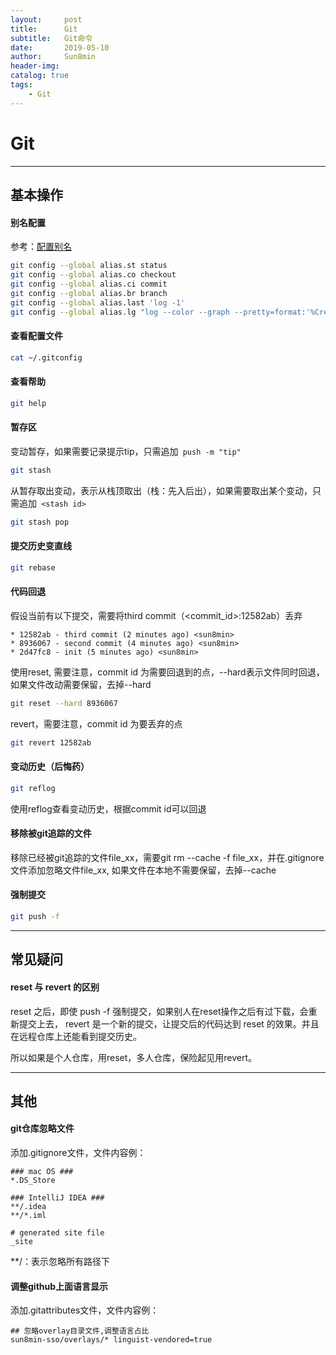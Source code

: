 ```yaml
---
layout:     post
title:      Git
subtitle:   Git命令
date:       2019-05-10
author:     Sun8min
header-img:
catalog: true
tags:
    - Git
---
```


# Git

---
## 基本操作

#### 别名配置
参考：[配置别名]
```bash
git config --global alias.st status
git config --global alias.co checkout
git config --global alias.ci commit
git config --global alias.br branch
git config --global alias.last 'log -1'
git config --global alias.lg "log --color --graph --pretty=format:'%Cred%h%Creset -%C(yellow)%d%Creset %s %Cgreen(%cr) %C(bold blue)<%an>%Creset' --abbrev-commit"
```

#### 查看配置文件
```bash
cat ~/.gitconfig
```

#### 查看帮助
```bash
git help
```

#### 暂存区
变动暂存，如果需要记录提示tip，只需追加``` push -m "tip"```
```bash
git stash
```
从暂存取出变动，表示从栈顶取出（栈：先入后出），如果需要取出某个变动，只需追加``` <stash id>```
```bash
git stash pop
```

#### 提交历史变直线
```bash
git rebase
```

#### 代码回退
假设当前有以下提交，需要将third commit（<commit_id>:12582ab）丢弃
```log
* 12582ab - third commit (2 minutes ago) <sun8min>
* 8936067 - second commit (4 minutes ago) <sun8min>
* 2d47fc8 - init (5 minutes ago) <sun8min>
```
使用reset, 需要注意，commit id 为需要回退到的点，--hard表示文件同时回退，
如果文件改动需要保留，去掉--hard
```bash
git reset --hard 8936067
```
revert，需要注意，commit id 为要丢弃的点
```bash
git revert 12582ab
```

#### 变动历史（后悔药）
```bash
git reflog
```
使用reflog查看变动历史，根据commit id可以回退

#### 移除被git追踪的文件
移除已经被git追踪的文件file_xx，需要git rm --cache -f file_xx，并在.gitignore文件添加忽略文件file_xx,
如果文件在本地不需要保留，去掉--cache

#### 强制提交
```bash
git push -f
```

---
## 常见疑问

#### reset 与 revert 的区别
reset 之后，即使 push -f 强制提交，如果别人在reset操作之后有过下载，会重新提交上去，
revert 是一个新的提交，让提交后的代码达到 reset 的效果。并且在远程仓库上还能看到提交历史。

所以如果是个人仓库，用reset，多人仓库，保险起见用revert。

---
## 其他

#### git仓库忽略文件
添加.gitignore文件，文件内容例：
```text
### mac OS ###
*.DS_Store

### IntelliJ IDEA ###
**/.idea
**/*.iml

# generated site file
_site
```
**/：表示忽略所有路径下

#### 调整github上面语言显示
添加.gitattributes文件，文件内容例：
```text
## 忽略overlay目录文件,调整语言占比
sun8min-sso/overlays/* linguist-vendored=true
```

[配置别名]: https://www.liaoxuefeng.com/wiki/896043488029600/898732837407424
